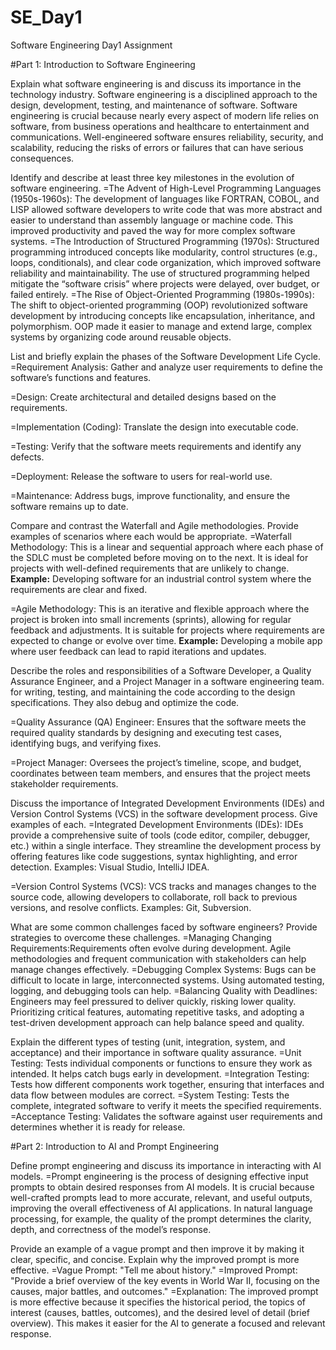 # SE_Day1
Software Engineering Day1 Assignment

#Part 1: Introduction to Software Engineering

Explain what software engineering is and discuss its importance in the technology industry.
Software engineering is a disciplined approach to the design, development, testing, and maintenance of software. Software engineering is crucial because nearly every aspect of modern life relies on software, from business operations and healthcare to entertainment and communications. Well-engineered software ensures reliability, security, and scalability, reducing the risks of errors or failures that can have serious consequences.


Identify and describe at least three key milestones in the evolution of software engineering.
=The Advent of High-Level Programming Languages (1950s-1960s): The development of languages like FORTRAN, COBOL, and LISP allowed software developers to write code that was more abstract and easier to understand than assembly language or machine code. This improved productivity and paved the way for more complex software systems.
=The Introduction of Structured Programming (1970s): Structured programming introduced concepts like modularity, control structures (e.g., loops, conditionals), and clear code organization, which improved software reliability and maintainability. The use of structured programming helped mitigate the “software crisis” where projects were delayed, over budget, or failed entirely.
=The Rise of Object-Oriented Programming (1980s-1990s): The shift to object-oriented programming (OOP) revolutionized software development by introducing concepts like encapsulation, inheritance, and polymorphism. OOP made it easier to manage and extend large, complex systems by organizing code around reusable objects.


List and briefly explain the phases of the Software Development Life Cycle.
=Requirement Analysis: Gather and analyze user requirements to define the software’s functions and features.

=Design: Create architectural and detailed designs based on the requirements.

=Implementation (Coding): Translate the design into executable code.

=Testing: Verify that the software meets requirements and identify any defects.

=Deployment: Release the software to users for real-world use.

=Maintenance: Address bugs, improve functionality, and ensure the software remains up to date.


Compare and contrast the Waterfall and Agile methodologies. Provide examples of scenarios where each would be appropriate.
=Waterfall Methodology: This is a linear and sequential approach where each phase of the SDLC must be completed before moving on to the next. It is ideal for projects with well-defined requirements that are unlikely to change. **Example:** Developing software for an industrial control system where the requirements are clear and fixed.

=Agile Methodology: This is an iterative and flexible approach where the project is broken into small increments (sprints), allowing for regular feedback and adjustments. It is suitable for projects where requirements are expected to change or evolve over time. **Example:** Developing a mobile app where user feedback can lead to rapid iterations and updates.


Describe the roles and responsibilities of a Software Developer, a Quality Assurance Engineer, and a Project Manager in a software engineering team.
for writing, testing, and maintaining the code according to the design specifications. They also debug and optimize the code.

=Quality Assurance (QA) Engineer: Ensures that the software meets the required quality standards by designing and executing test cases, identifying bugs, and verifying fixes.

=Project Manager: Oversees the project’s timeline, scope, and budget, coordinates between team members, and ensures that the project meets stakeholder requirements.


Discuss the importance of Integrated Development Environments (IDEs) and Version Control Systems (VCS) in the software development process. Give examples of each.
=Integrated Development Environments (IDEs): IDEs provide a comprehensive suite of tools (code editor, compiler, debugger, etc.) within a single interface. They streamline the development process by offering features like code suggestions, syntax highlighting, and error detection. Examples: Visual Studio, IntelliJ IDEA.

=Version Control Systems (VCS): VCS tracks and manages changes to the source code, allowing developers to collaborate, roll back to previous versions, and resolve conflicts. Examples: Git, Subversion.


What are some common challenges faced by software engineers? Provide strategies to overcome these challenges.
=Managing Changing Requirements:Requirements often evolve during development. Agile methodologies and frequent communication with stakeholders can help manage changes effectively.
=Debugging Complex Systems: Bugs can be difficult to locate in large, interconnected systems. Using automated testing, logging, and debugging tools can help.
=Balancing Quality with Deadlines: Engineers may feel pressured to deliver quickly, risking lower quality. Prioritizing critical features, automating repetitive tasks, and adopting a test-driven development approach can help balance speed and quality.


Explain the different types of testing (unit, integration, system, and acceptance) and their importance in software quality assurance.
 =Unit Testing: Tests individual components or functions to ensure they work as intended. It helps catch bugs early in development.
=Integration Testing: Tests how different components work together, ensuring that interfaces and data flow between modules are correct.
=System Testing: Tests the complete, integrated software to verify it meets the specified requirements.
=Acceptance Testing: Validates the software against user requirements and determines whether it is ready for release.


#Part 2: Introduction to AI and Prompt Engineering


Define prompt engineering and discuss its importance in interacting with AI models.
=Prompt engineering is the process of designing effective input prompts to obtain desired responses from AI models. It is crucial because well-crafted prompts lead to more accurate, relevant, and useful outputs, improving the overall effectiveness of AI applications. In natural language processing, for example, the quality of the prompt determines the clarity, depth, and correctness of the model’s response.


Provide an example of a vague prompt and then improve it by making it clear, specific, and concise. Explain why the improved prompt is more effective.
=Vague Prompt: "Tell me about history."
=Improved Prompt: "Provide a brief overview of the key events in World War II, focusing on the causes, major battles, and outcomes."
=Explanation: The improved prompt is more effective because it specifies the historical period, the topics of interest (causes, battles, outcomes), and the desired level of detail (brief overview). This makes it easier for the AI to generate a focused and relevant response.
